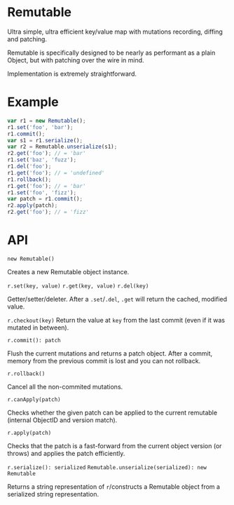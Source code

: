 Remutable
=========

Ultra simple, ultra efficient key/value map with mutations recording, diffing and patching.

Remutable is specifically designed to be nearly as performant as a plain Object, but with patching over the wire in mind.

Implementation is extremely straightforward.

Example
=======
```js
var r1 = new Remutable();
r1.set('foo', 'bar');
r1.commit();
var s1 = r1.serialize();
var r2 = Remutable.unserialize(s1);
r2.get('foo'); // = 'bar'
r1.set('baz', 'fuzz');
r1.del('foo');
r1.get('foo'); // = 'undefined'
r1.rollback();
r1.get('foo'); // = 'bar'
r1.set('foo', 'fizz');
var patch = r1.commit();
r2.apply(patch);
r2.get('foo'); // = 'fizz'
```


API
===

`new Remutable()`

Creates a new Remutable object instance.

`r.set(key, value)`
`r.get(key, value)`
`r.del(key)`

Getter/setter/deleter.
After a `.set`/`.del`, `.get` will return the cached, modified value.

`r.checkout(key)`
Return the value at `key` from the last commit (even if it was mutated in between).

`r.commit(): patch`

Flush the current mutations and returns a patch object.
After a commit, memory from the previous commit is lost and you can not rollback.

`r.rollback()`

Cancel all the non-commited mutations.

`r.canApply(patch)`

Checks whether the given patch can be applied to the current remutable (internal ObjectID and version match).

`r.apply(patch)`

Checks that the patch is a fast-forward from the current object version (or throws) and applies the patch efficiently.

`r.serialize(): serialized`
`Remutable.unserialize(serialized): new Remutable`

Returns a string representation of `r`/constructs a Remutable object from a serialized string representation.
